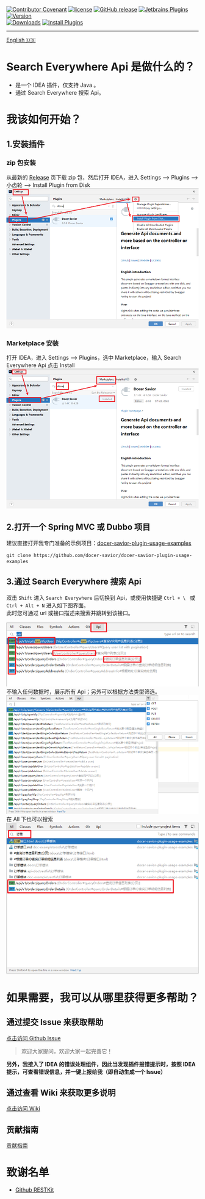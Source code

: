 [release-img]: https://img.shields.io/github/release/docer-savior/search-everywhere-api-idea-plugin.svg
[latest-release]: https://github.com/docer-savior/search-everywhere-api-idea-plugin/releases/latest
[plugin-img]: https://img.shields.io/badge/plugin-19251-orange.svg
[plugin]: https://plugins.jetbrains.com/plugin/19251
[jet-img]: https://img.shields.io/badge/plugin-Install%20Plugin-4597ff.svg
[jet]: http://localhost:63342/api/installPlugin?action=install&pluginId=gudqs7.github.io.search.everywhere.api

[![Contributor Covenant](https://img.shields.io/badge/Contributor%20Covenant-2.1-4baaaa.svg)](CODE_OF_CONDUCT_CN.md)
[![license](https://img.shields.io/badge/license-MIT-green.svg)](LICENSE)
[![GitHub release][release-img]][latest-release] [![Jetbrains Plugins][plugin-img]][plugin]
[![Version](http://phpstorm.espend.de/badge/19251/version)][plugin]  
[![Downloads](http://phpstorm.espend.de/badge/19251/downloads)][plugin]
[![Install Plugins][jet-img]][jet]

---
[English 🇺🇸](./README_EN.md)

# Search Everywhere Api 是做什么的？

- 是一个 IDEA 插件，仅支持 Java 。
- 通过 Search Everywhere 搜索 Api。

# 我该如何开始？

## 1.安装插件
### zip 包安装
从最新的 [Release][latest-release] 页下载 zip 包，然后打开 IDEA，进入 Settings --> Plugins --> 小齿轮 --> Install Plugin from Disk  
![zip](parts/imgs/install-plugin-from-disk.png)

### Marketplace 安装
打开 IDEA，进入 Settings --> Plugins，选中 Marketplace，输入 Search Everywhere Api 点击 Install  
![Marketplace](parts/imgs/install-from-marketplace.png)

## 2.打开一个 Spring MVC 或 Dubbo 项目
建议直接打开我专门准备的示例项目：[docer-savior-plugin-usage-examples](https://github.com/docer-savior/docer-savior-plugin-usage-examples)

```shell
git clone https://github.com/docer-savior/docer-savior-plugin-usage-examples
```

## 3.通过 Search Everywhere 搜索 Api

双击 `Shift` 进入 `Search Everywhere` 后切换到 Api，或使用快捷键 `Ctrl + \ ` 或 `Ctrl + Alt + N` 进入如下图界面。    
此时您可通过 url 或接口描述来搜索并跳转到该接口。


![img.png](parts/imgs/search-everywhere-api.png)  
不输入任何数据时，展示所有 Api；另外可以根据方法类型筛选。  
![img.png](parts/imgs/search-everywhere-api-show-all.png)  
在 All 下也可以搜索  
![img.png](parts/imgs/search-everywhere-api-all.png)


# 如果需要，我可以从哪里获得更多帮助？

## 通过提交 Issue 来获取帮助
[点击访问 Github Issue](https://github.com/docer-savior/search-everywhere-api-idea-plugin/issues)
> 欢迎大家提问，欢迎大家一起完善它！

**另外，我接入了 IDEA 的错误处理组件，因此当发现插件报错提示时，按照 IDEA 提示，可查看错误信息，并一键上报给我（即自动生成一个 Issue）**

## 通过查看 Wiki 来获取更多说明

[点击访问 Wiki](https://github.com/docer-savior/search-everywhere-api-idea-plugin/wiki/%E5%85%A5%E9%97%A8%E6%95%99%E7%A8%8B)

## 贡献指南
[贡献指南](CONTRIBUTING_CN.md)

# 致谢名单

- [Github RESTKit](https://github.com/newhoo/RESTKit)